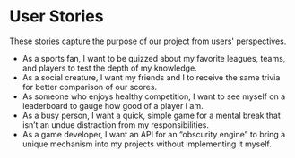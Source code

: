 # User Stories

These stories capture the purpose of our project from users' perspectives.

- As a sports fan, I want to be quizzed about my favorite leagues, teams, and players to test the depth of my knowledge.
- As a social creature, I want my friends and I to receive the same trivia for better comparison of our scores.
- As someone who enjoys healthy competition, I want to see myself on a leaderboard to gauge how good of a player I am.
- As a busy person, I want a quick, simple game for a mental break that isn’t an undue distraction from my responsibilities.
- As a game developer, I want an API for an “obscurity engine” to bring a unique mechanism into my projects without implementing it myself.
